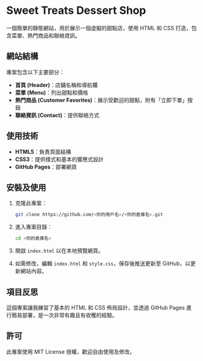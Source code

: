 # Sweet Treats Dessert Shop

一個簡單的靜態網站，用於展示一個虛擬的甜點店，使用 HTML 和 CSS 打造，包含菜單、熱門商品和聯絡資訊。

## 網站結構

專案包含以下主要部分：

- **首頁 (Header)**：店鋪名稱和導航欄
- **菜單 (Menu)**：列出甜點和價格
- **熱門商品 (Customer Favorites)**：展示受歡迎的甜點，附有「立即下單」按鈕
- **聯絡資訊 (Contact)**：提供聯絡方式

## 使用技術

- **HTML5**：負責頁面結構
- **CSS3**：提供樣式和基本的響應式設計
- **GitHub Pages**：部署網頁

## 安裝及使用

1. 克隆此專案：
    ```bash
    git clone https://github.com/<你的用戶名>/<你的倉庫名>.git
    ```
   
2. 進入專案目錄：
    ```bash
    cd <你的倉庫名>
    ```

3. 開啟 `index.html` 以在本地預覽網頁。

4. 如需修改，編輯 `index.html` 和 `style.css`，保存後推送更新至 GitHub，以更新網站內容。

## 項目反思

這個專案讓我練習了基本的 HTML 和 CSS 佈局設計，並透過 GitHub Pages 進行簡易部署，是一次非常有趣且有收穫的經驗。

## 許可

此專案使用 MIT License 授權，歡迎自由使用及修改。
